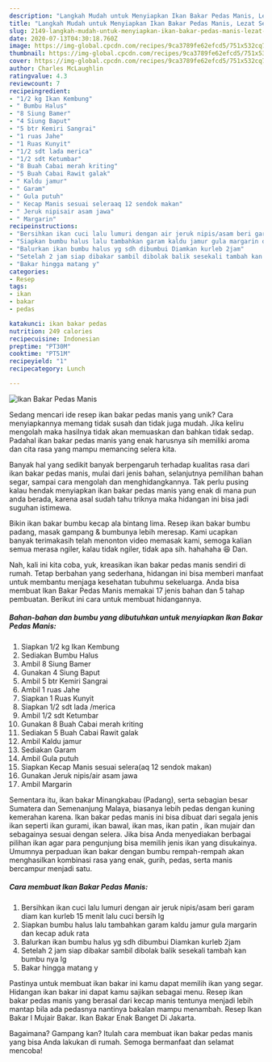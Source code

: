 ```yaml
---
description: "Langkah Mudah untuk Menyiapkan Ikan Bakar Pedas Manis, Lezat Sekali"
title: "Langkah Mudah untuk Menyiapkan Ikan Bakar Pedas Manis, Lezat Sekali"
slug: 2149-langkah-mudah-untuk-menyiapkan-ikan-bakar-pedas-manis-lezat-sekali
date: 2020-07-13T04:30:18.760Z
image: https://img-global.cpcdn.com/recipes/9ca3789fe62efcd5/751x532cq70/ikan-bakar-pedas-manis-foto-resep-utama.jpg
thumbnail: https://img-global.cpcdn.com/recipes/9ca3789fe62efcd5/751x532cq70/ikan-bakar-pedas-manis-foto-resep-utama.jpg
cover: https://img-global.cpcdn.com/recipes/9ca3789fe62efcd5/751x532cq70/ikan-bakar-pedas-manis-foto-resep-utama.jpg
author: Charles McLaughlin
ratingvalue: 4.3
reviewcount: 7
recipeingredient:
- "1/2 kg Ikan Kembung"
- " Bumbu Halus"
- "8 Siung Bamer"
- "4 Siung Baput"
- "5 btr Kemiri Sangrai"
- "1 ruas Jahe"
- "1 Ruas Kunyit"
- "1/2 sdt lada merica"
- "1/2 sdt Ketumbar"
- "8 Buah Cabai merah kriting"
- "5 Buah Cabai Rawit galak"
- " Kaldu jamur"
- " Garam"
- " Gula putuh"
- " Kecap Manis sesuai seleraaq 12 sendok makan"
- " Jeruk nipisair asam jawa"
- " Margarin"
recipeinstructions:
- "Bersihkan ikan cuci lalu lumuri dengan air jeruk nipis/asam beri garam diam kan kurleb 15 menit lalu cuci bersih lg"
- "Siapkan bumbu halus lalu tambahkan garam kaldu jamur gula margarin dan kecap aduk rata"
- "Balurkan ikan bumbu halus yg sdh dibumbui Diamkan kurleb 2jam"
- "Setelah 2 jam siap dibakar sambil dibolak balik sesekali tambah kan bumbu nya lg"
- "Bakar hingga matang y"
categories:
- Resep
tags:
- ikan
- bakar
- pedas

katakunci: ikan bakar pedas 
nutrition: 249 calories
recipecuisine: Indonesian
preptime: "PT30M"
cooktime: "PT51M"
recipeyield: "1"
recipecategory: Lunch

---
```



![Ikan Bakar Pedas Manis](https://img-global.cpcdn.com/recipes/9ca3789fe62efcd5/751x532cq70/ikan-bakar-pedas-manis-foto-resep-utama.jpg)

Sedang mencari ide resep ikan bakar pedas manis yang unik? Cara menyiapkannya memang tidak susah dan tidak juga mudah. Jika keliru mengolah maka hasilnya tidak akan memuaskan dan bahkan tidak sedap. Padahal ikan bakar pedas manis yang enak harusnya sih memiliki aroma dan cita rasa yang mampu memancing selera kita.

Banyak hal yang sedikit banyak berpengaruh terhadap kualitas rasa dari ikan bakar pedas manis, mulai dari jenis bahan, selanjutnya pemilihan bahan segar, sampai cara mengolah dan menghidangkannya. Tak perlu pusing kalau hendak menyiapkan ikan bakar pedas manis yang enak di mana pun anda berada, karena asal sudah tahu triknya maka hidangan ini bisa jadi suguhan istimewa.

Bikin ikan bakar bumbu kecap ala bintang lima. Resep ikan bakar bumbu padang, masak gampang &amp; bumbunya lebih meresap. Kami ucapkan banyak terimakasih telah menonton video memasak kami, semoga kalian semua merasa ngiler, kalau tidak ngiler, tidak apa sih. hahahaha 😆 Dan.


Nah, kali ini kita coba, yuk, kreasikan ikan bakar pedas manis sendiri di rumah. Tetap berbahan yang sederhana, hidangan ini bisa memberi manfaat untuk membantu menjaga kesehatan tubuhmu sekeluarga. Anda bisa membuat Ikan Bakar Pedas Manis memakai 17 jenis bahan dan 5 tahap pembuatan. Berikut ini cara untuk membuat hidangannya.

<!--inarticleads1-->

##### Bahan-bahan dan bumbu yang dibutuhkan untuk menyiapkan Ikan Bakar Pedas Manis:

1. Siapkan 1/2 kg Ikan Kembung
1. Sediakan  Bumbu Halus
1. Ambil 8 Siung Bamer
1. Gunakan 4 Siung Baput
1. Ambil 5 btr Kemiri Sangrai
1. Ambil 1 ruas Jahe
1. Siapkan 1 Ruas Kunyit
1. Siapkan 1/2 sdt lada /merica
1. Ambil 1/2 sdt Ketumbar
1. Gunakan 8 Buah Cabai merah kriting
1. Sediakan 5 Buah Cabai Rawit galak
1. Ambil  Kaldu jamur
1. Sediakan  Garam
1. Ambil  Gula putuh
1. Siapkan  Kecap Manis sesuai selera(aq 12 sendok makan)
1. Gunakan  Jeruk nipis/air asam jawa
1. Ambil  Margarin


Sementara itu, ikan bakar Minangkabau (Padang), serta sebagian besar Sumatera dan Semenanjung Malaya, biasanya lebih pedas dengan kuning kemerahan karena. Ikan bakar pedas manis ini bisa dibuat dari segala jenis ikan seperti ikan gurami, ikan bawal, ikan mas, ikan patin , ikan mujair dan sebagainya sesuai dengan selera. Jika bisa Anda menyediakan berbagai pilihan ikan agar para pengunjung bisa memilih jenis ikan yang disukainya. Umumnya perpaduan ikan bakar dengan bumbu rempah-rempah akan menghasilkan kombinasi rasa yang enak, gurih, pedas, serta manis bercampur menjadi satu. 

<!--inarticleads2-->

##### Cara membuat Ikan Bakar Pedas Manis:

1. Bersihkan ikan cuci lalu lumuri dengan air jeruk nipis/asam beri garam diam kan kurleb 15 menit lalu cuci bersih lg
1. Siapkan bumbu halus lalu tambahkan garam kaldu jamur gula margarin dan kecap aduk rata
1. Balurkan ikan bumbu halus yg sdh dibumbui Diamkan kurleb 2jam
1. Setelah 2 jam siap dibakar sambil dibolak balik sesekali tambah kan bumbu nya lg
1. Bakar hingga matang y


Pastinya untuk membuat ikan bakar ini kamu dapat memilih ikan yang segar. Hidangan ikan bakar ini dapat kamu sajikan sebagai menu. Resep ikan bakar pedas manis yang berasal dari kecap manis tentunya menjadi lebih mantap bila ada pedasnya nantinya bakalan mampu menambah. Resep Ikan Bakar I Mujair Bakar. Ikan Bakar Enak Banget Di Jakarta. 

Bagaimana? Gampang kan? Itulah cara membuat ikan bakar pedas manis yang bisa Anda lakukan di rumah. Semoga bermanfaat dan selamat mencoba!
